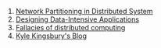 1. [Network Partitioning in Distributed System](https://www.youtube.com/watch?v=uTJvMRR40Ag&ab_channel=DevOpsDaysLondon)
2. [Designing Data-Intensive Applications](https://dataintensive.net/)
3. [Fallacies of distributed computing](https://en.wikipedia.org/wiki/Fallacies_of_distributed_computing)
4. [Kyle Kingsbury's Blog](https://aphyr.com/)
